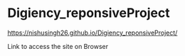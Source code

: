 # Digiency_reponsiveProject

https://nishusingh26.github.io/Digiency_reponsiveProject/

Link to access the site on Browser
